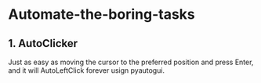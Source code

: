 # Automate-the-boring-tasks

## 1. AutoClicker
Just as easy as moving the cursor to the preferred position and press Enter, and it will AutoLeftClick forever usign pyautogui. 